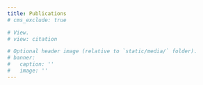 ```yaml
---
title: Publications
# cms_exclude: true

# View.
# view: citation

# Optional header image (relative to `static/media/` folder).
# banner:
#   caption: ''
#   image: ''
---
```

